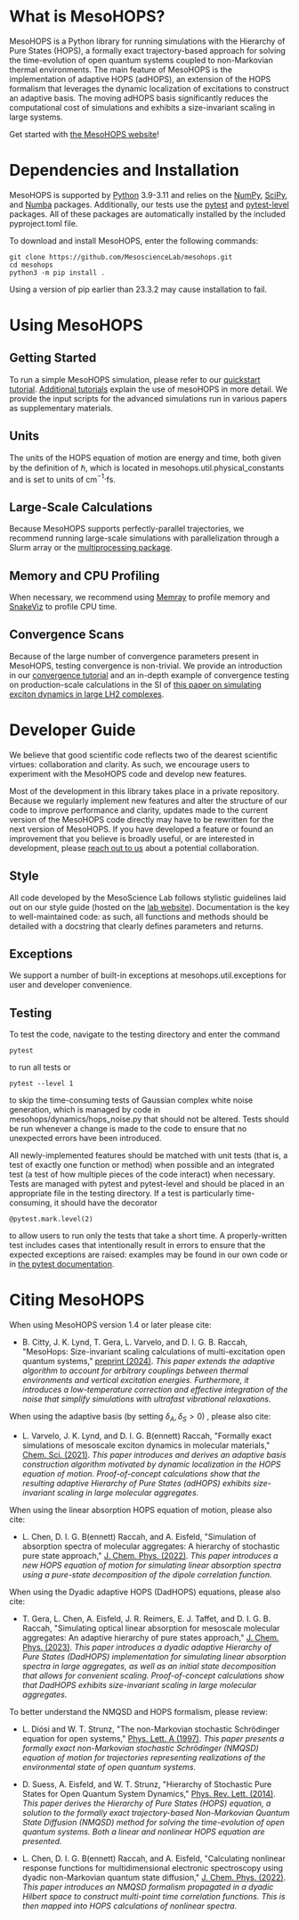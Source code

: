 
# What is MesoHOPS?

MesoHOPS is a Python library for running simulations with the Hierarchy of Pure States (HOPS), a formally exact trajectory-based approach for solving the time-evolution of open quantum systems coupled to non-Markovian thermal environments. The main feature of MesoHOPS is the implementation of adaptive HOPS (adHOPS), an extension of the HOPS formalism that leverages the dynamic localization of excitations to construct an adaptive basis. The moving adHOPS basis significantly reduces the computational cost of simulations and exhibits a size-invariant scaling in large systems.


Get started with [the MesoHOPS website](https://captainexasperated.github.io/Readthedocs-Tutorial/)! 

# Dependencies and Installation
MesoHOPS is supported by [Python](https://www.python.org/) 3.9-3.11 and relies on the [NumPy](https://numpy.org/), [SciPy](https://scipy.org/), and [Numba](https://numba.readthedocs.io/en/stable/#) packages. Additionally, our tests use the [pytest](https://docs.pytest.org/en/7.4.x/) and [pytest-level](https://pypi.org/project/pytest-level/) packages. All of these packages are automatically installed by the included pyproject.toml file.

To download and install MesoHOPS, enter the following commands:
```
git clone https://github.com/MesoscienceLab/mesohops.git
cd mesohops
python3 -m pip install .
```
Using a version of pip earlier than 23.3.2 may cause installation to fail.

# Using MesoHOPS
## Getting Started
To run a simple MesoHOPS simulation, please refer to our [quickstart tutorial](https://captainexasperated.github.io/Readthedocs-Tutorial/Quickstart/). [Additional tutorials](https://captainexasperated.github.io/Readthedocs-Tutorial/tutorials/) explain the use of mesoHOPS in more detail. We provide the input scripts for the advanced simulations run in various papers as supplementary materials.

## Units
The units of the HOPS equation of motion are energy and time, both given by the definition of $\hbar$, which is located in mesohops.util.physical_constants and is set to units of  cm$^{-1}\cdot$fs.

## Large-Scale Calculations
Because MesoHOPS supports perfectly-parallel trajectories, we recommend running large-scale simulations with parallelization through a Slurm array or the [multiprocessing package](https://docs.python.org/3/library/multiprocessing.html).

## Memory and CPU Profiling
When necessary, we recommend using [Memray](https://bloomberg.github.io/memray/) to profile memory and [SnakeViz](https://jiffyclub.github.io/snakeviz/) to profile CPU time.

## Convergence Scans
Because of the large number of convergence parameters present in MesoHOPS, testing convergence is non-trivial. We provide an introduction in our [convergence tutorial](https://captainexasperated.github.io/Readthedocs-Tutorial/Convergence/) and an in-depth example of convergence testing on production-scale calculations in the SI of [this paper on simulating exciton dynamics in large LH2 complexes](https://pubs.acs.org/doi/10.1021/acs.jpclett.3c00086).

# Developer Guide
We believe that good scientific code reflects two of the dearest scientific virtues: collaboration and clarity. As such, we encourage users to experiment with the MesoHOPS code and develop new features.

Most of the development in this library takes place in a private repository. Because we regularly implement new features and alter the structure of our code to improve performance and clarity, updates made to the current version of the MesoHOPS code directly may have to be rewritten for the next version of MesoHOPS.  If you have developed a feature or found an improvement that you believe is broadly useful, or are interested in development, please [reach out to us](https://cm.utexas.edu/component/cobalt/item/12-chemistry/5200-raccah-doran?Itemid=1251) about a potential collaboration.

## Style
All code developed by the MesoScience Lab follows stylistic guidelines laid out on our style guide (hosted on the [lab website](https://www.mesosciencelab.com/tools)). Documentation is the key to well-maintained code: as such, all functions and methods should be detailed with a docstring that clearly defines parameters and returns.

## Exceptions
We support a number of built-in exceptions at mesohops.util.exceptions for user and developer convenience.

## Testing
To test the code, navigate to the testing directory and enter the command
```
pytest
```
to run all tests or
```
pytest --level 1
```
to skip the time-consuming tests of Gaussian complex white noise generation, which is managed by code in mesohops/dynamics/hops_noise.py that should not be altered. Tests should be run whenever a change is made to the code to ensure that no unexpected errors have been introduced.

All newly-implemented features should be matched with unit tests (that is, a test of exactly one function or method) when possible and an integrated test (a test of how multiple pieces of the code interact) when necessary. Tests are managed with pytest and pytest-level and should be placed in an appropriate file in the testing directory. If a test is particularly time-consuming, it should have the decorator
```
@pytest.mark.level(2)
```
to allow users to run only the tests that take a short time. A properly-written test includes cases that intentionally result in errors to ensure that the expected exceptions are raised: examples may be found in our own code or in [the pytest documentation](https://docs.pytest.org/en/7.1.x/how-to/assert.html).

# Citing MesoHOPS
When using MesoHOPS version 1.4 or later please cite:
- B. Citty, J. K. Lynd, T. Gera, L. Varvelo, and D. I. G. B. Raccah, "MesoHops: Size-invariant scaling calculations of multi-excitation open quantum systems," [preprint (2024)](https://arxiv.org/abs/2401.07443). 
*This paper extends the adaptive algorithm to account for arbitrary couplings between thermal environments and vertical excitation energies. Furthermore, it introduces a low-temperature correction and effective integration of the noise that simplify simulations with ultrafast vibrational relaxations.*

When using the adaptive basis (by setting  $\delta_A,\delta_S>0$) , please also cite:
- L. Varvelo, J. K. Lynd, and D. I. G. B(ennett) Raccah, "Formally exact simulations of mesoscale exciton dynamics in molecular materials," [Chem. Sci. (2021)](https://doi.org/10.1039/D1SC01448J). 
*This paper introduces and derives an adaptive basis construction algorithm motivated by dynamic localization in the HOPS equation of motion. Proof-of-concept calculations show that the resulting adaptive Hierarchy of Pure States (adHOPS) exhibits size-invariant scaling in large molecular aggregates.*

When using the linear absorption HOPS equation of motion, please also cite:
- L. Chen, D. I. G. B(ennett) Raccah, and A. Eisfeld, "Simulation of absorption spectra of molecular aggregates: A hierarchy of stochastic pure state approach," [J. Chem. Phys. (2022)](https://doi.org/10.1063/5.0078435). 
*This paper introduces a new HOPS equation of motion for simulating linear absorption spectra using a pure-state decomposition of the dipole correlation function.*

When using the Dyadic adaptive HOPS (DadHOPS) equations, please also cite:
- T. Gera, L. Chen, A. Eisfeld, J. R. Reimers, E. J. Taffet, and D. I. G. B. Raccah, "Simulating optical linear absorption for mesoscale molecular aggregates: An adaptive hierarchy of pure states approach," [J. Chem. Phys. (2023)](https://doi.org/10.1063/5.0141882). 
*This paper introduces a dyadic adaptive Hierarchy of Pure States (DadHOPS) implementation for simulating linear absorption spectra in large aggregates, as well as an initial state decomposition that allows for convenient scaling. Proof-of-concept calculations show that DadHOPS exhibits size-invariant scaling in large molecular aggregates.*


To better understand the NMQSD and HOPS formalism, please review:
- L. Diósi and W. T. Strunz, "The non-Markovian stochastic Schrödinger equation for open systems," [Phys. Lett. A (1997)](https://doi.org/10.1016/S0375-9601(97)00717-2).
*This paper presents a formally exact non-Markovian stochastic Schrödinger (NMQSD) equation of motion for trajectories representing realizations of the environmental state of open quantum systems.*

- D. Suess, A. Eisfeld, and W. T. Strunz, "Hierarchy of Stochastic Pure States for Open Quantum System Dynamics," [Phys. Rev. Lett. (2014)](https://doi.org/10.1103/PhysRevLett.113.150403). 
*This paper derives the Hierarchy of Pure States (HOPS) equation, a solution to the formally exact trajectory-based Non-Markovian Quantum State Diffusion (NMQSD) method for solving the time-evolution of open quantum systems. Both a linear and nonlinear HOPS equation are presented.*

- L. Chen, D. I. G. B(ennett) Raccah, and A. Eisfeld, "Calculating nonlinear response functions for multidimensional electronic spectroscopy using dyadic non-Markovian quantum state diffusion," [J. Chem. Phys. (2022)](https://doi.org/10.1063/5.0107925). 
*This paper introduces an NMQSD formalism propagated in a dyadic Hilbert space to construct multi-point time correlation functions. This is then mapped into HOPS calculations of nonlinear spectra.*